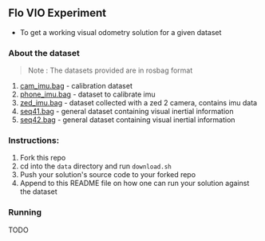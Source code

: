 ## Flo VIO Experiment

- To get a working visual odometry solution for a given dataset

### About the dataset
> Note : The datasets provided are in rosbag format
1. [cam_imu.bag](https://inhouse-vision-dataset.s3.ap-south-1.amazonaws.com/cam_imu.bag) - calibration dataset
3. [phone_imu.bag](https://inhouse-vision-dataset.s3.ap-south-1.amazonaws.com/phone_imu.bag) - dataset to calibrate imu 
4. [zed_imu.bag](https://inhouse-vision-dataset.s3.ap-south-1.amazonaws.com/zed_imu.bag) - dataset collected with a zed 2 camera, contains imu data
5. [seq41.bag](https://inhouse-vision-dataset.s3.ap-south-1.amazonaws.com/seq41.bag) - general dataset containing visual inertial information
6. [seq42.bag](https://inhouse-vision-dataset.s3.ap-south-1.amazonaws.com/seq42.bag) - general dataset containing visual inertial information 

### Instructions:
1. Fork this repo
2. cd into the `data` directory and run `download.sh`
3. Push your solution's source code to your forked repo
4. Append to this README file on how one can run your solution against the dataset

### Running
 TODO
